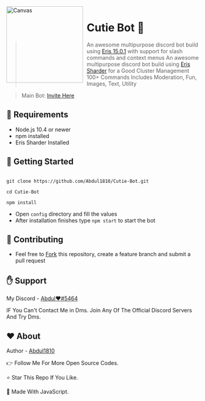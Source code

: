 <img width="200" height="200" align="left" style="float: left; margin: 0 10px 0 0;" alt="Canvas" src="https://cdn.discordapp.com/avatars/641844911813165056/64fc10d84618555816686f4b6c9f9517.jpg?size=2048">

# Cutie Bot 🤖

> An awesome multipurpose discord bot build using [Eris 15.0.1](https://discord.gg/eris) with support for slash commands and context menus
> An awesome multipurpose discord bot build using [Eris Sharder](https://github.com/Abdul1810/eris-sharder.git) for a Good Cluster Management
> 100+ Commands Includes Moderation, Fun, Images, Text, Utility

> Main Bot: [Invite Here](https://discord.com/oauth2/authorize?client_id=641844911813165056&permissions=8&scope=bot%20applications.commands)

## 📜 Requirements

- Node.js 10.4 or newer
- npm installed
- Eris Sharder Installed

## 🚀 Getting Started

```

git clone https://github.com/Abdul1810/Cutie-Bot.git

cd Cutie-Bot

npm install

```

- Open `config` directory and fill the values
- After installation finishes type `npm start` to start the bot


## 🤝 Contributing

- Feel free to [Fork](https://github.com/Abdul1810/Cutie-Bot/fork) this repository, create a feature branch and submit a pull request

## ✋ Support

My Discord - [Abdul♥#5464](https://discord.com/users/737553088218529813)

IF You Can't Contact Me in Dms. Join Any Of The Official Discord Servers And Try Dms.

## ♥ About

Author - [Abdul1810](https://github.com/Abdul1810)

👉 Follow Me For More Open Source Codes.

⭐ Star This Repo If You Like.

💖 Made With JavaScript.
